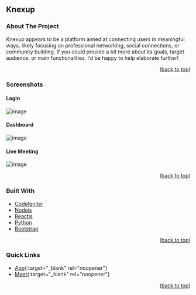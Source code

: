 <div id="top"></div>

<!-- KNEXUP ABOUT THE PROJECT -->
## Knexup

### About The Project

Knexup appears to be a platform aimed at connecting users in meaningful ways, likely focusing on professional networking, social connections, or community building. If you could provide a bit more about its goals, target audience, or main functionalities, I’d be happy to help elaborate further!

<p align="right">(<a href="#top">back to top</a>)</p>


### Screenshots

#### Login
![image](https://github.com/user-attachments/assets/75a2ae04-d006-4334-b56e-0a78563f8b69)

#### Dashboard
![image](https://github.com/user-attachments/assets/a51ccda1-7677-4a2b-8176-0540ed3cec05)

#### Live Meeting
![image](https://github.com/user-attachments/assets/5a4ed534-87c2-4bb0-9e05-25d9ed8dd75a)


<p align="right">(<a href="#top">back to top</a>)</p>


### Built With

* [CodeIgniter](https://codeigniter.com/)
* [Nodejs](https://nodejs.org/en)
* [Reactjs](https://react.dev/)
* [Python](https://www.python.org/)
* [Bootstrap](https://getbootstrap.com/)

<p align="right">(<a href="#top">back to top</a>)</p>


### Quick Links

* [App](https://knexup.com/){:target="_blank" rel="noopener"}
* [Meet](https://meet.knexup.com/Speaker_session/test-session?token=eyJ0eXAiOiJKV1QiLCJhbGciOiJIUzI1NiJ9.eyJybCI6IjEiLCJwYXNzIjoiU0RLMzA2IiwibmFtZSI6IlNvbWEgQmFzdSJ9.I1NsUfc4TE4JJAXZuurnKPfEpFGALh0V5H66gJEe-Mg){:target="_blank" rel="noopener"}

<p align="right">(<a href="#top">back to top</a>)</p>


